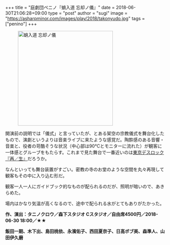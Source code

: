 +++
title = "庭劇団ペニノ『蛸入道 忘却ノ儀』"
date = 2018-06-30T21:06:28+09:00
type = "post"
author = "sugi"
image = "https://asharpminor.com/images/play/2018/takonyudo.jpg"
tags = ["penino"]
+++
<figure class="alignleft"><img src="/images/play/2018/takonyudo.jpg" alt="蛸入道 忘却ノ儀" style="width: 300px !important;"></figure>

開演前の説明では「儀式」と言っていたが、とある架空の宗教儀式を舞台化したもので、演劇というよりは音楽ライブに来たような感覚だ。陶酔感のある音響・音楽と、役者の苛酷そうな状況（中心部は90℃とモニターに流れた）が観客に一体感とグルーブをもたらす。これまで見た舞台で一番近いのは[東京デスロック『再／生』](/play/2423)だろうか。

なんといっても舞台装置がすごい。密教の寺のお堂のような空間を丸々再現して観客もその中に入り込む形だ。

観客一人一人にガイドブック的なものが配られるのだが、照明が暗いので、あきらめた。

場内はかなり気温が高くなるので、途中で配られる水がとてもありがたかった。

**作、演出：タニノクロウ／森下スタジオ Cスタジオ／自由席4500円／2018-06-30 18:00／★★**

**飯田一期、木下出、島田桃依、永濱佑子、西田夏奈子、日高ボブ美、森準人、山田伊久磨**
